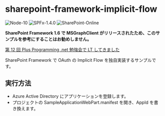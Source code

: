 # sharepoint-framework-implicit-flow

![Node-10](https://img.shields.io/badge/Node-10-green)
![SPFx-1.4.0](https://img.shields.io/badge/SPFx-1.4.0-green)
![SharePoint-Online](https://img.shields.io/badge/SharePoint-Online-blue.svg)

**SharePoint Framework 1.6 で MSGraphClient がリリースされたため、このサンプルを参考にすることはお勧めしません。**

[第 12 回 Plus Programming .net 勉強会で LT してきました](https://zenn.dev/karamem0/articles/2018_01_27_220000)

SharePoint Framework で OAuth の Implicit Flow を独自実装するサンプルです。

## 実行方法

- Azure Active Directory にアプリケーションを登録します。
- プロジェクトの SampleApplicationWebPart.manifest を開き、AppId を書き換えます。
